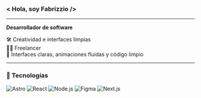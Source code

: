 ### < Hola, soy Fabrizzio />
---

**Desarrollador de software**  

🛠️ Creatividad e interfaces limpias <br/>
👨‍💻 Freelancer <br/>
🎨 Interfaces claras, animaciones fluidas y código limpio

---

### 🧰 Tecnologías

![Astro](https://img.shields.io/badge/Astro-000000?style=flat&logo=astro&logoColor=white)
![React](https://img.shields.io/badge/React-20232A?style=flat&logo=react&logoColor=61DAFB)
![Node.js](https://img.shields.io/badge/Node.js-339933?style=flat&logo=nodedotjs&logoColor=white)
![Figma](https://img.shields.io/badge/Figma-000000?style=flat&logo=figma&logoColor=white)
![Next.js](https://img.shields.io/badge/Next.js-000000?style=flat&logo=nextdotjs&logoColor=white)
